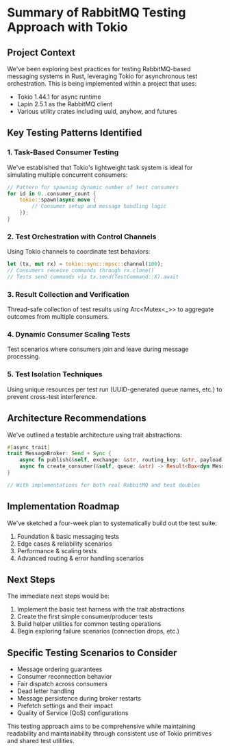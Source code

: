 # Summary of RabbitMQ Testing Approach with Tokio

## Project Context
We've been exploring best practices for testing RabbitMQ-based messaging systems in Rust, leveraging Tokio for asynchronous test orchestration. This is being implemented within a project that uses:
- Tokio 1.44.1 for async runtime
- Lapin 2.5.1 as the RabbitMQ client
- Various utility crates including uuid, anyhow, and futures

## Key Testing Patterns Identified

### 1. Task-Based Consumer Testing
We've established that Tokio's lightweight task system is ideal for simulating multiple concurrent consumers:

```rust
// Pattern for spawning dynamic number of test consumers
for id in 0..consumer_count {
    tokio::spawn(async move {
        // Consumer setup and message handling logic
    });
}
```

### 2. Test Orchestration with Control Channels
Using Tokio channels to coordinate test behaviors:

```rust
let (tx, mut rx) = tokio::sync::mpsc::channel(100);
// Consumers receive commands through rx.clone()
// Tests send commands via tx.send(TestCommand::X).await
```

### 3. Result Collection and Verification
Thread-safe collection of test results using Arc<Mutex<_>> to aggregate outcomes from multiple consumers.

### 4. Dynamic Consumer Scaling Tests
Test scenarios where consumers join and leave during message processing.

### 5. Test Isolation Techniques
Using unique resources per test run (UUID-generated queue names, etc.) to prevent cross-test interference.

## Architecture Recommendations

We've outlined a testable architecture using trait abstractions:

```rust
#[async_trait]
trait MessageBroker: Send + Sync {
    async fn publish(&self, exchange: &str, routing_key: &str, payload: &[u8]) -> Result<()>;
    async fn create_consumer(&self, queue: &str) -> Result<Box<dyn MessageConsumer>>;
}

// With implementations for both real RabbitMQ and test doubles
```

## Implementation Roadmap
We've sketched a four-week plan to systematically build out the test suite:
1. Foundation & basic messaging tests
2. Edge cases & reliability scenarios
3. Performance & scaling tests
4. Advanced routing & error handling scenarios

## Next Steps
The immediate next steps would be:

1. Implement the basic test harness with the trait abstractions
2. Create the first simple consumer/producer tests
3. Build helper utilities for common testing operations
4. Begin exploring failure scenarios (connection drops, etc.)

## Specific Testing Scenarios to Consider
- Message ordering guarantees
- Consumer reconnection behavior
- Fair dispatch across consumers
- Dead letter handling
- Message persistence during broker restarts
- Prefetch settings and their impact
- Quality of Service (QoS) configurations

This testing approach aims to be comprehensive while maintaining readability and maintainability through consistent use of Tokio primitives and shared test utilities.